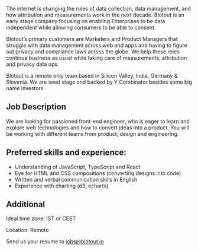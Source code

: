 The internet is changing the rules of data collection, data management, and how attribution and measurements work in the next decade. Blotout is an early stage company focusing on enabling Enterprises to be data independent while allowing consumers to be able to consent.

Blotout’s primary customers are Marketers and Product Managers that struggle with data management across web and apps and having to figure out privacy and compliance laws across the globe. We help these roles continue business as usual while taking care of measurements, attribution and privacy data ops.

Blotout is a remote only team based in Silicon Valley, India, Germany & Slovenia. We are seed stage and backed by Y Combinator besides some big name investors.

## Job Description

We are looking for passioned front-end engineer, who is eager to learn and explore web technologies and how to convert ideas into a product. You will be working with different teams from product, design and engineering.

## Preferred skills and experience:

-   Understanding of JavaScript, TypeScript and React
-   Eye for HTML and CSS compositions (converting designs into code)
-   Written and verbal communication skills in English
-   Experience with charting (d3, echarts)

## Additional

Ideal time zone: IST or CEST

Location: Remote

Send us your resume to [jobs@blotout.io](mailto:jobs@blotout.io)
